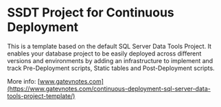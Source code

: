 # SSDT Project for Continuous Deployment
This is a template based on the default SQL Server Data Tools Project. It enables your database project to be easily deployed across different versions and environments by adding an infrastructure to implement and track Pre-Deployment scripts, Static tables and Post-Deployment scripts.

More info: [www.gatevnotes.com](https://www.gatevnotes.com/continuous-deployment-sql-server-data-tools-project-template/)
